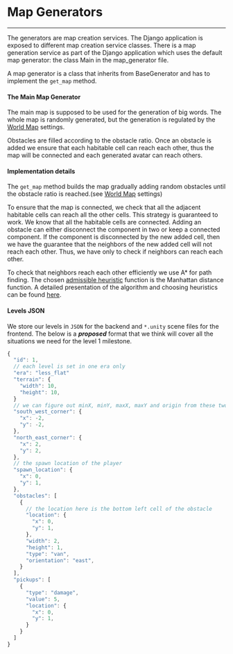 # Map Generators

---

The generators are map creation services. The Django application is exposed to different map creation service classes. There is a map generation service as part of the Django application which uses the default map generator: the class Main in the map_generator file.

A map generator is a class that inherits from BaseGenerator and has to implement the `get_map` method. 

#### The Main Map Generator

The main map is supposed to be used for the generation of big words. The whole map is randomly generated, but the generation is regulated by the [World Map](world-map) settings.

Obstacles are filled according to the obstacle ratio. Once an obstacle is added we ensure that each habitable cell can reach each other, thus the map will be connected and each generated avatar can reach others. 

#### Implementation details

The `get_map` method builds the map gradually adding random obstacles until the obstacle ratio is reached.(see [World Map](world-map) settings) 

To ensure that the map is connected, we check that all the adjacent habitable cells can reach all the other cells. This strategy is guaranteed to work. We know that all the habitable cells are connected. Adding an obstacle can either disconnect the component in two or keep a connected component. If the component is disconnected by the new added cell, then we have the guarantee that the neighbors of the new added cell will not reach each other. Thus, we have only to check if neighbors can reach each other.

To check that neighbors reach each other efficiently we use A* for path finding. The chosen [admissible heuristic](https://en.wikipedia.org/wiki/Admissible_heuristic) function is the Manhattan distance function. A detailed presentation of the algorithm and choosing heuristics can be found [here](http://theory.stanford.edu/~amitp/GameProgramming/Heuristics.html).

#### Levels JSON
We store our levels in `JSON` for the backend and `*.unity` scene files for the frontend. The below is a _**proposed**_ format that we think will cover all the situations we need for the level 1 milestone.

```Javascript
{
  "id": 1,
  // each level is set in one era only
  "era": "less_flat"
  "terrain": {
    "width": 10,
    "height": 10,
  }
  // we can figure out minX, minY, maxX, maxY and origin from these two corners.
  "south_west_corner": {
    "x": -2,
    "y": -2,
  },
  "north_east_corner": {
    "x": 2,
    "y": 2,
  },
  // the spawn location of the player
  "spawn_location": {
    "x": 0,
    "y": 1,
  },
  "obstacles": [
    {
      // the location here is the bottom left cell of the obstacle
      "location": {
        "x": 0,
        "y": 1,
      },
      "width": 2,
      "height": 1,
      "type": "van",
      "orientation": "east",
    }
  ],
  "pickups": [
    {
      "type": "damage",
      "value": 5,
      "location": {
        "x": 0,
        "y": 1,
      }
    }
  ]
}
```

